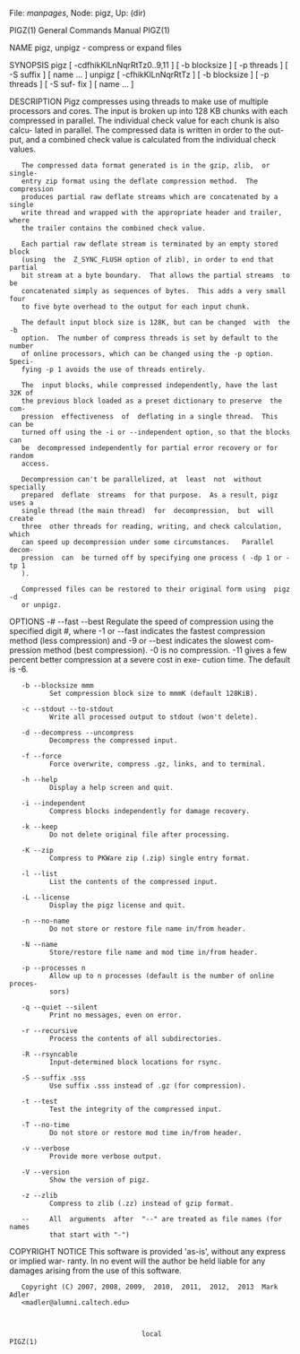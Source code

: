 File: *manpages*,  Node: pigz,  Up: (dir)

PIGZ(1)                     General Commands Manual                    PIGZ(1)



NAME
       pigz, unpigz - compress or expand files

SYNOPSIS
       pigz  [ -cdfhikKlLnNqrRtTz0..9,11 ] [ -b blocksize ] [ -p threads ] [ -S suffix
       ] [ name ...  ]
       unpigz [ -cfhikKlLnNqrRtTz ] [ -b blocksize ] [ -p threads ] [ -S  suf-
       fix ] [ name ...  ]

DESCRIPTION
       Pigz  compresses  using  threads to make use of multiple processors and
       cores.  The input is broken up into 128 KB chunks with each  compressed
       in  parallel.  The individual check value for each chunk is also calcu-
       lated in parallel.  The compressed data is written in order to the out-
       put, and a combined check value is calculated from the individual check
       values.

       The compressed data format generated is in the gzip, zlib,  or  single-
       entry zip format using the deflate compression method.  The compression
       produces partial raw deflate streams which are concatenated by a single
       write thread and wrapped with the appropriate header and trailer, where
       the trailer contains the combined check value.

       Each partial raw deflate stream is terminated by an empty stored  block
       (using  the  Z_SYNC_FLUSH option of zlib), in order to end that partial
       bit stream at a byte boundary.  That allows the partial streams  to  be
       concatenated simply as sequences of bytes.  This adds a very small four
       to five byte overhead to the output for each input chunk.

       The default input block size is 128K, but can be changed  with  the  -b
       option.  The number of compress threads is set by default to the number
       of online processors, which can be changed using the -p option.  Speci-
       fying -p 1 avoids the use of threads entirely.

       The  input blocks, while compressed independently, have the last 32K of
       the previous block loaded as a preset dictionary to preserve  the  com-
       pression  effectiveness  of  deflating in a single thread.  This can be
       turned off using the -i or --independent option, so that the blocks can
       be  decompressed independently for partial error recovery or for random
       access.

       Decompression can't be parallelized, at  least  not  without  specially
       prepared  deflate  streams  for that purpose.  As a result, pigz uses a
       single thread (the main thread)  for  decompression,  but  will  create
       three  other threads for reading, writing, and check calculation, which
       can speed up decompression under some circumstances.   Parallel  decom-
       pression  can  be turned off by specifying one process ( -dp 1 or -tp 1
       ).

       Compressed files can be restored to their original form using  pigz  -d
       or unpigz.


OPTIONS
       -# --fast --best
              Regulate  the  speed of compression using the specified digit #,
              where -1 or --fast  indicates  the  fastest  compression  method
              (less  compression)  and -9 or --best indicates the slowest com-
              pression method (best compression).  -0 is no compression.   -11
              gives  a few percent better compression at a severe cost in exe-
              cution time.  The default is -6.

       -b --blocksize mmm
              Set compression block size to mmmK (default 128KiB).

       -c --stdout --to-stdout
              Write all processed output to stdout (won't delete).

       -d --decompress --uncompress
              Decompress the compressed input.

       -f --force
              Force overwrite, compress .gz, links, and to terminal.

       -h --help
              Display a help screen and quit.

       -i --independent
              Compress blocks independently for damage recovery.

       -k --keep
              Do not delete original file after processing.

       -K --zip
              Compress to PKWare zip (.zip) single entry format.

       -l --list
              List the contents of the compressed input.

       -L --license
              Display the pigz license and quit.

       -n --no-name
              Do not store or restore file name in/from header.

       -N --name
              Store/restore file name and mod time in/from header.

       -p --processes n
              Allow up to n processes (default is the number of online proces-
              sors)

       -q --quiet --silent
              Print no messages, even on error.

       -r --recursive
              Process the contents of all subdirectories.

       -R --rsyncable
              Input-determined block locations for rsync.

       -S --suffix .sss
              Use suffix .sss instead of .gz (for compression).

       -t --test
              Test the integrity of the compressed input.

       -T --no-time
              Do not store or restore mod time in/from header.

       -v --verbose
              Provide more verbose output.

       -V --version
              Show the version of pigz.

       -z --zlib
              Compress to zlib (.zz) instead of gzip format.

       --     All  arguments  after  "--" are treated as file names (for names
              that start with "-")

COPYRIGHT NOTICE
       This software is provided 'as-is', without any express or implied  war-
       ranty.   In  no  event  will  the author be held liable for any damages
       arising from the use of this software.

       Copyright (C) 2007, 2008, 2009,  2010,  2011,  2012,  2013  Mark  Adler
       <madler@alumni.caltech.edu>



                                     local                             PIGZ(1)
